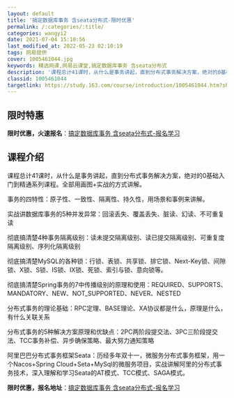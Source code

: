 ```yaml
---
layout: default
title: '搞定数据库事务 含seata分布式-限时优惠'
permalink: /:categories/:title/
categories: wangyi2
date: 2021-07-04 15:10:56
last_modified_at: 2022-05-23 02:10:19
tags: 网易提供
cover: 1005461044.jpg
keywords: 精选网课,网易云课堂,搞定数据库事务 含seata分布式
description: '课程总计41课时，从什么是事务讲起，直到分布式事务解决方案，绝对的0基础入门到精通系列课程。全部用画图+实战的方式讲解。'
classid: 1005461044
targetlink: https://study.163.com/course/introduction/1005461044.htm?share=1&shareId=1025206652&utm_campaign=share&utm_medium=iphoneShare&utm_source=&utm_u=1025206652
---
```


## 限时特惠

**限时优惠，火速报名**：[搞定数据库事务 含seata分布式-报名学习](https://study.163.com/course/introduction/1005461044.htm?share=1&shareId=1025206652&utm_campaign=share&utm_medium=iphoneShare&utm_source=&utm_u=1025206652)

## 课程介绍

课程总计41课时，从什么是事务讲起，直到分布式事务解决方案，绝对的0基础入门到精通系列课程。全部用画图+实战的方式讲解。



事务的四特性：原子性、一致性、隔离性、持久性，用场景和事例来讲解。



实战讲数据库事务的5种并发异常：回滚丢失、覆盖丢失、脏读、幻读、不可重复读



彻底搞清楚4种事务隔离级别：读未提交隔离级别、读已提交隔离级别、可重复度隔离级别、序列化隔离级别



彻底搞清楚MySQL的各种锁：行锁、表锁、共享锁、排它锁、Next-Key锁、间隙锁、X锁、S锁、IS锁、IX锁、死锁、索引与锁、意向锁等。



彻底搞清楚Spring事务的7中传播级别的原理和使用：REQUIRED、SUPPORTS、MANDATORY、NEW、NOT_SUPPORTED、NEVER、NESTED



分布式事务的理论基础：RPC定理、BASE理论、XA协议都是什么，原理是什么，有什么关联关系



分布式事务的5种解决方案原理和优缺点：2PC两阶段提交法、3PC三阶段提交法、TCC事务补偿、异步确保策略、最大努力通知策略



阿里巴巴分布式事务框架Seata：历经多年双十一，微服务分布式事务框架，用一个Nacos+Spring Cloud+Seta+MySql的微服务项目，实战讲解阿里的分布式事务技术，深入理解和学习Seata的AT模式、TCC模式、SAGA模式。

**限时优惠，报名地址**：[搞定数据库事务 含seata分布式-报名学习](https://study.163.com/course/introduction/1005461044.htm?share=1&shareId=1025206652&utm_campaign=share&utm_medium=iphoneShare&utm_source=&utm_u=1025206652)

